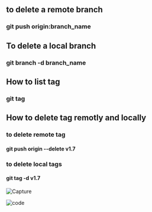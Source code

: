 ## to delete a remote branch 
### git push origin:branch_name

## To delete a local branch 
### git branch -d branch_name




## How to list tag 
### git tag

## How to delete tag remotly and locally 
### to delete remote tag 
#### git push origin --delete v1.7
### to delete local tags
#### git tag -d v1.7


![Capture](https://user-images.githubusercontent.com/92618945/191271459-9d4707cd-aca1-47c2-93be-3f5078cac96e.PNG)



![code](https://user-images.githubusercontent.com/92618945/191276407-50240761-3d34-4fcb-bfd8-fc86f1a0f861.png)
